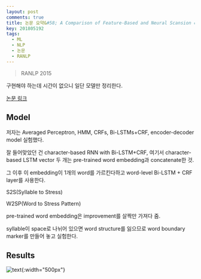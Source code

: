 ```yaml
---
layout: post
comments: true
title: 논문 요약&#58; A Comparison of Feature-Based and Neural Scansion of Poetry
key: 201805192
tags:
  - ML
  - NLP
  - 논문
  - RANLP
---
```


> RANLP 2015

구현해야 하는데 시간이 없으니 일단 모델만 정리한다.

<!--more-->

[논문 링크](https://arxiv.org/abs/1711.00938)

## Model

저자는 Averaged Perceptron, HMM, CRFs, Bi-LSTMs+CRF, encoder-decoder model 실험했다.

잘 들어맞았던 건 character-based RNN with Bi-LSTM+CRF,
여기서 character-based LSTM vector 두 개는 pre-trained word embedding과 concatenate한 것.

그 이후 이 embedding이 1개의 word를 가르킨다하고 word-level Bi-LSTM + CRF layer를 사용한다.

S2S(Syllable to Stress)

W2SP(Word to Stress Pattern)

pre-trained word embedding은 improvement를 살짝만 가져다 줌.

syllable이 space로 나뉘어 있으면 word structure를 잃으므로 word boundary marker를 만들어 놓고 실험한다.


## Results

![text](https://raw.githubusercontent.com/q0115643/my_blog/master/assets/images/paper-summary/Agirrezabal-RANLP2017/1.png){:width="500px"}






